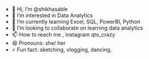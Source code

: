 - 👋 Hi, I’m @shikhasable
- 👀 I’m interested in Data Analytics
- 🌱 I’m currently learning Excel, SQL, PowerBI, Python
- 💞️ I’m looking to collaborate on learning data analytics
- 📫 How to reach me , instagram qto_crazy
- 😄 Pronouns: she/ her
- ⚡ Fun fact: sketching, vlogging, dancing.

<!---
shikhasable/shikhasable is a ✨ special ✨ repository because its `README.md` (this file) appears on your GitHub profile.
You can click the Preview link to take a look at your changes.
--->
